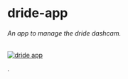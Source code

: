 # dride-app
###### An app to manage the dride dashcam.


[![dride app](https://firebasestorage.googleapis.com/v0/b/dride-2384f.appspot.com/o/ss1.png?alt=media&token=5257c9b5-fc3f-4b4f-be2e-32a92d693b53)]()


.
